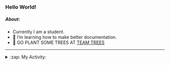 ### Hello World!

##### About:
- Currently I am a student.
- 🌱 I’m learning how to make better documentation.
- 🌱 GO PLANT SOME TREES AT [TEAM TREES](https://teamtrees.org/)

---
<details>
  <summary>:zap: My Activity:</summary>
  
<!--START_SECTION:waka-->
![Code Time](http://img.shields.io/badge/Code%20Time-1%2C103%20hrs%2053%20mins-blue)

**I'm a Night 🦉** 

```text
🌞 Morning                1269 commits        ██░░░░░░░░░░░░░░░░░░░░░░░   08.79 % 
🌆 Daytime                5144 commits        █████████░░░░░░░░░░░░░░░░   35.64 % 
🌃 Evening                4137 commits        ███████░░░░░░░░░░░░░░░░░░   28.66 % 
🌙 Night                  3884 commits        ███████░░░░░░░░░░░░░░░░░░   26.91 % 
```
📅 **I'm Most Productive on Wednesday** 

```text
Monday                   2227 commits        ████░░░░░░░░░░░░░░░░░░░░░   15.43 % 
Tuesday                  1740 commits        ███░░░░░░░░░░░░░░░░░░░░░░   12.05 % 
Wednesday                3429 commits        ██████░░░░░░░░░░░░░░░░░░░   23.76 % 
Thursday                 1737 commits        ███░░░░░░░░░░░░░░░░░░░░░░   12.03 % 
Friday                   1435 commits        ██░░░░░░░░░░░░░░░░░░░░░░░   09.94 % 
Saturday                 1310 commits        ██░░░░░░░░░░░░░░░░░░░░░░░   09.08 % 
Sunday                   2556 commits        ████░░░░░░░░░░░░░░░░░░░░░   17.71 % 
```


📊 **This Week I Spent My Time On** 

```text
🔥 Editors: 
VS Code                  12 hrs 14 mins      █████████████████████████   100.00 % 

🐱‍💻 Projects: 
praise                   9 hrs 50 mins       ████████████████████░░░░░   80.45 % 
CSF22                    2 hrs 2 mins        ████░░░░░░░░░░░░░░░░░░░░░   16.69 % 
TEA-onboarding-bot       21 mins             █░░░░░░░░░░░░░░░░░░░░░░░░   02.86 % 
```


 Last Updated on 15/04/2023 12:07:54 UTC
<!--END_SECTION:waka-->
</details>
